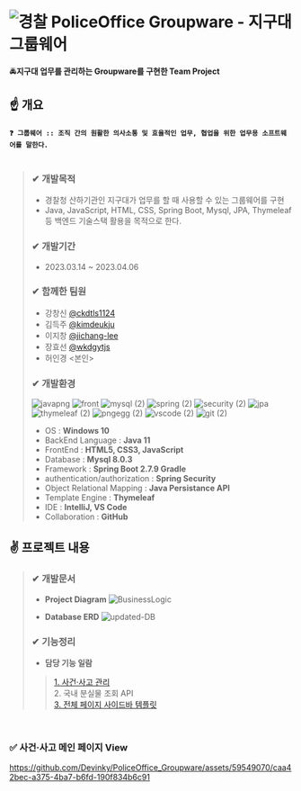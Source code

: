 # ![경찰](https://github.com/Devinky/PoliceOffice_Groupware/assets/59549070/fce36758-7f87-43a3-95b6-dd3e8b8df736) PoliceOffice Groupware - 지구대 그룹웨어
🚔**지구대 업무를 관리하는 Groupware를 구현한 Team Project**
  
## ☝ 개요
#### `❓ 그룹웨어 :: 조직 간의 원활한 의사소통 및 효율적인 업무, 협업을 위한 업무용 소프트웨어를 말한다.` <br><br>
> ### ✔ 개발목적
> - 경찰청 산하기관인 지구대가 업무를 할 때 사용할 수 있는 그룹웨어를 구현
> - Java, JavaScript, HTML, CSS, Spring Boot, Mysql, JPA, Thymeleaf 등 백엔드 기술스택 활용을 목적으로 한다.
> ### ✔ 개발기간
> - 2023.03.14 ~ 2023.04.06
> ### ✔ 함께한 팀원
> - 강창신 [@ckdtls1124](https://github.com/ckdtls1124)
> - 김득주 [@kimdeukju](https://github.com/kimdeukju)
> - 이지창 [@jichang-lee](https://github.com/jichang-lee)
> - 장효선 [@wkdgytjs](https://github.com/wkdgytjs)
> - 허인경 <본인>
> ### ✔ 개발환경
>  ![javapng](https://github.com/Devinky/PoliceOffice_Groupware/assets/59549070/921fe513-8e01-4a5c-8023-9d5420d35c5b) ![front](https://github.com/Devinky/PoliceOffice_Groupware/assets/59549070/319427e0-6750-4ccb-b70f-7f5422d21dc5) ![mysql (2)](https://github.com/Devinky/PoliceOffice_Groupware/assets/59549070/6bc4c0dd-362b-4701-a761-3f9eb48d6de7) ![spring (2)](https://github.com/Devinky/PoliceOffice_Groupware/assets/59549070/693810b9-ef23-4070-a92e-0806c1f49d39) ![security (2)](https://github.com/Devinky/PoliceOffice_Groupware/assets/59549070/3c418701-6ef3-4633-8f8d-fb26853f83bd) ![jpa](https://github.com/Devinky/PoliceOffice_Groupware/assets/59549070/ec7aad6b-5df8-41cf-ad73-c6c9d388539f) ![thymeleaf (2)](https://github.com/Devinky/PoliceOffice_Groupware/assets/59549070/153c5e04-1292-4794-9c6a-802214fce8be) ![pngegg (2)](https://github.com/Devinky/PoliceOffice_Groupware/assets/59549070/1ee95080-c95f-41fa-8e19-2720a82e2412) ![vscode (2)](https://github.com/Devinky/PoliceOffice_Groupware/assets/59549070/23770eda-6f0c-4c02-959c-63f9d3def4d1) ![git (2)](https://github.com/Devinky/PoliceOffice_Groupware/assets/59549070/fe077c0b-89e5-431f-b1ca-f6324d62a829)
> - OS : **Windows 10**
> - BackEnd Language : **Java 11**
> - FrontEnd : **HTML5, CSS3, JavaScript**
> - Database : **Mysql 8.0.3**
> - Framework : **Spring Boot 2.7.9 Gradle**
> - authentication/authorization : **Spring Security**
> - Object Relational Mapping : **Java Persistance API**
> - Template Engine : **Thymeleaf**
> - IDE : **IntelliJ, VS Code**
> - Collaboration : **GitHub**

## ✌ 프로젝트 내용
> ### ✔ 개발문서
> - **Project Diagram**
> ![BusinessLogic](https://github.com/Devinky/PoliceOffice_Groupware/assets/59549070/e29b47cb-db5a-404c-8f67-71cd731f9b61)
>
> - **Database ERD**
> ![updated-DB](https://github.com/Devinky/PoliceOffice_Groupware/assets/59549070/37acc78b-8d1f-4b54-9777-eebec200f5ce)
> 
> ### ✔ 기능정리
> - **담당 기능 일람**
> > [1. 사건·사고 관리](https://github.com/Devinky/PoliceOffice_Groupware/wiki/Police-Office-Groupware) <br>
> > 2. 국내 분실물 조회 API <br>
> > [3. 전체 페이지 사이드바 템플릿](https://github.com/Devinky/Groupware-Project_Main)

<br>

### ✅ 사건·사고 메인 페이지 View
https://github.com/Devinky/PoliceOffice_Groupware/assets/59549070/caa42bec-a375-4ba7-b6fd-190f834b6c91
